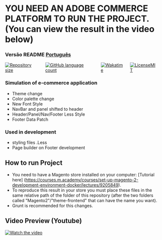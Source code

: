 # YOU NEED AN ADOBE COMMERCE PLATFORM TO RUN THE PROJECT. (You can view the result in the video below)

###  Versão README [Português](./README.md)

<div style="display: flex; gap:1rem;">
<a href="#">
<img alt="Repository size" src="https://img.shields.io/github/repo-size/GusRot/Magento-Theme">
</a>
<a href="#">
<img alt="GitHub language count" src="https://img.shields.io/github/languages/count/GusRot/Magento-Theme?color=%2304D361" target="blank">
</a>
<a href="#">
<img alt="Wakatime" src="https://wakatime.com/badge/user/04f1420e-9d57-410a-bdc7-d768fb237a52/project/28507fc9-dc3e-4aad-ba20-2527cfec66ac.svg">
</a>
<a href="https://github.com/git/git-scm.com/blob/main/MIT-LICENSE.txt" target="blank">
<img alt="LicenseMIT" src="https://badgen.net/github/license/micromatch/micromatch">
</a>
</div>

### Simulation of e-commerce application

- Theme change
- Color palette change
- New Font Style
- NavBar and panel shifted to header
- Header/Panel/Nav/Footer Less Style
- Footer Data Patch

### Used in development

- styling files .Less
- Page builder on Footer development


## How to run Project

- You need to have a Magento store installed on your computer: [Tutorial here] (https://courses.m.academy/courses/set-up-magento-2-development-environment-docker/lectures/9205849).
- To reproduce this result in your store you must place these files in the same relative path of the folder of this repository (after the two folders called "Magento2"/"theme-frontend" that can have the name you want).
- Grunt is recommended for this changes.


## Video Preview (Youtube)

[![Watch the video](https://img.youtube.com/vi/91P7wj8-Lzw/maxresdefault.jpg)](https://youtu.be/91P7wj8-Lzw)

